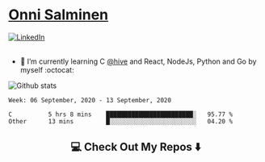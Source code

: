 <h1> <a href="https://osalmine.github.io/cv/">Onni Salminen</a></h1>
<a href="https://www.linkedin.com/in/onni-salminen/" target="_blank"><img src="https://img.shields.io/badge/LinkedIn-%230077B5.svg?&style=flat-square&logo=linkedin&logoColor=white" alt="LinkedIn"></a>
<br />
<br />

- 🌱 I’m currently learning C <a href="https://www.hive.fi/en/">@hive</a> and React, NodeJs, Python and Go by myself :octocat:

![Github stats](https://github-readme-stats.vercel.app/api?username=osalmine&count_private=true&show_icons=true&theme=graywhite&hide=issues,stars)

<!--START_SECTION:waka-->
```text
Week: 06 September, 2020 - 13 September, 2020

C          5 hrs 8 mins    ████████████████████████░   95.77 % 
Other      13 mins         █░░░░░░░░░░░░░░░░░░░░░░░░   04.20 % 
```
<!--END_SECTION:waka-->

<h2  align="center">💻 Check Out My Repos ⬇️ </h2>
